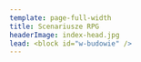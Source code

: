 ```yaml
---
template: page-full-width
title: Scenariusze RPG
headerImage: index-head.jpg
lead: <block id="w-budowie" />
---
```

